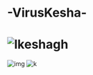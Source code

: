 # -VirusKesha-

![lkeshagh](https://user-images.githubusercontent.com/121637709/223223520-dfdd7b04-cb59-4e54-8cb6-60a14eaf83d7.png)
=========================================================================================================================================================================
![img](https://user-images.githubusercontent.com/121637709/223221827-53a400c0-da0d-47e6-a4e6-31070a84a357.png)
![k](https://user-images.githubusercontent.com/121637709/223221872-8a77a08d-0c8e-4677-bf02-cadb8c8058fa.png)
